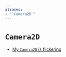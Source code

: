 ```yaml
---
aliases:
- "`Camera2D`"
---
```


# `Camera2D`

- [My `Camera2D` is flickering](notes/godot-camera-2d-flickering.md)
